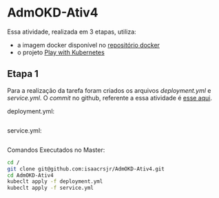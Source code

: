 # AdmOKD-Ativ4

Essa atividade, realizada em 3 etapas, utiliza:

- a imagem docker disponível no [repositório docker](https://hub.docker.com/repository/docker/isaacrsjr/adm_okd_ativ2)
- o projeto [Play with Kubernetes](https://labs.play-with-k8s.com/)

## Etapa 1

Para a realização da tarefa foram criados os arquivos *deployment.yml* e *service.yml*.
O *commit* no github, referente a essa atividade é [esse aqui](https://github.com/isaacrsjr/AdmOKD-Ativ4/tree/etapa1).

deployment.yml:

```yml

```

service.yml:

```yml


```

Comandos Executados no Master:

```bash
cd /
git clone git@github.com:isaacrsjr/AdmOKD-Ativ4.git
cd AdmOKD-Ativ4
kubeclt apply -f deployment.yml
kubeclt apply -f service.yml


```
